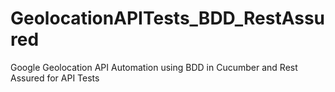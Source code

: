 # GeolocationAPITests_BDD_RestAssured
Google Geolocation API Automation using BDD in Cucumber and Rest Assured for API Tests